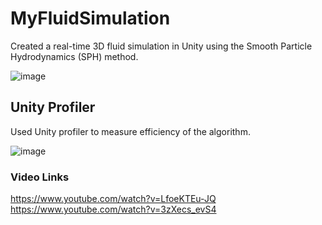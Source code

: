 # MyFluidSimulation
 
Created a real-time 3D fluid simulation in Unity using the Smooth Particle Hydrodynamics (SPH) method.

![image](https://user-images.githubusercontent.com/61838026/226582604-5601e4d7-5c0f-4aaa-a572-dd695c08d6ff.png)

## Unity Profiler
Used Unity profiler to measure efficiency of the algorithm.

![image](https://user-images.githubusercontent.com/61838026/226659996-28c2f554-bd8f-4f46-97ed-032c022beeb6.png)

### Video Links
https://www.youtube.com/watch?v=LfoeKTEu-JQ
https://www.youtube.com/watch?v=3zXecs_evS4
